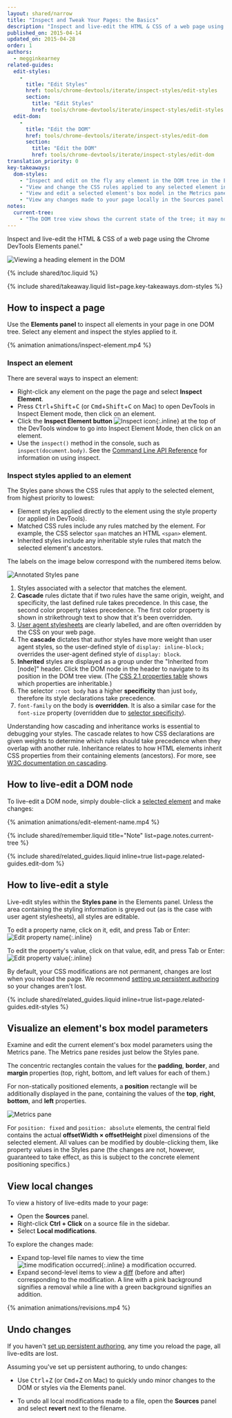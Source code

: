 ```yaml
---
layout: shared/narrow
title: "Inspect and Tweak Your Pages: the Basics"
description: "Inspect and live-edit the HTML & CSS of a web page using the Chrome DevTools Elements panel."
published_on: 2015-04-14
updated_on: 2015-04-28
order: 1
authors:
  - megginkearney
related-guides:
  edit-styles:
    -
      title: "Edit Styles"
      href: tools/chrome-devtools/iterate/inspect-styles/edit-styles
      section:
        title: "Edit Styles"
        href: tools/chrome-devtools/iterate/inspect-styles/edit-styles
  edit-dom:
    -
      title: "Edit the DOM"
      href: tools/chrome-devtools/iterate/inspect-styles/edit-dom
      section:
        title: "Edit the DOM"
        href: tools/chrome-devtools/iterate/inspect-styles/edit-dom
translation_priority: 0
key-takeaways:
  dom-styles:
    - "Inspect and edit on the fly any element in the DOM tree in the Elements panel."
    - "View and change the CSS rules applied to any selected element in the Styles pane."
    - "View and edit a selected element's box model in the Metrics pane."
    - "View any changes made to your page locally in the Sources panel."
notes:
  current-tree:
    - "The DOM tree view shows the current state of the tree; it may not match the HTML that was originally loaded for different reasons. For example, you can modify the DOM tree using JavaScript; the browser engine can try to correct invalid author markup and produce an unexpected DOM."
---
```


<p class="intro">
  Inspect and live-edit the HTML & CSS of a web page using the Chrome DevTools Elements panel."
</p>

![Viewing a heading element in the DOM](imgs/elements-panel.png)

{% include shared/toc.liquid %}

{% include shared/takeaway.liquid list=page.key-takeaways.dom-styles %}

## How to inspect a page

Use the **Elements panel** to inspect all elements in your page in one DOM tree. Select any element and inspect the styles applied to it.

{% animation animations/inspect-element.mp4 %}

### Inspect an element

There are several ways to inspect an element:

* Right-click any element on the page the page and select **Inspect Element**.
* Press <kbd class="kbd">Ctrl</kbd>+<kbd class="kbd">Shift</kbd>+<kbd class="kbd">C</kbd> (or <kbd class="kbd">Cmd</kbd>+<kbd class="kbd">Shift</kbd>+<kbd class="kbd">C</kbd> on Mac) to open DevTools in Inspect Element mode, then click on an element.
* Click the **Inspect Element button** ![Inspect icon](imgs/inspect-icon.png){:.inline} at the top of the DevTools window to go into Inspect Element Mode, then click on an element.
* Use the `inspect()` method in the console, such as `inspect(document.body)`. See the [Command Line API Reference](/web/tools/chrome-devtools/debug/command-line) for information on using inspect.

### Inspect styles applied to an element

The Styles pane shows the CSS rules that apply to the selected element, from highest priority to lowest:

* Element styles applied directly to the element using the style property (or applied in DevTools).
* Matched CSS rules include any rules matched by the element. For example, the CSS selector `span` matches an HTML `<span>` element.
* Inherited styles include any inheritable style rules that match the selected element's ancestors.

The labels on the image below correspond with the numbered items below.

![Annotated Styles pane](imgs/styles-annotated.png)

1. Styles associated with a selector that matches the element.
2. **Cascade** rules dictate that if two rules have the same origin, weight, and specificity, the last defined rule takes precedence. In this case, the second color property takes precedence. The first color property is shown in strikethrough text to show that it's been overridden.
3. [User agent stylesheets](http://meiert.com/en/blog/20070922/user-agent-style-sheets/) are clearly labelled, and are often overridden by the CSS on your web page.
4. The **cascade** dictates that author styles have more weight than user agent styles, so the user-defined style of `display: inline-block;` overrides the user-agent defined style of `display: block`.
5. **Inherited** styles are displayed as a group under the "Inherited from [node]" header. Click the DOM node in the header to navigate to its position in the DOM tree view. (The [CSS 2.1 properties table](http://www.w3.org/TR/CSS21/propidx.html) shows which properties are inheritable.)
6. The selector `:root body` has a higher **specificity** than just `body`, therefore its style declarations take precedence.
7. `font-family` on the body is **overridden**. It is also a similar case for the `font-size` property (overridden due to [selector specificity](http://www.w3.org/TR/css3-selectors/#specificity)).

Understanding how cascading and inheritance works is essential to debugging your styles. The cascade relates to how CSS declarations are given weights to determine which rules should take precedence when they overlap with another rule. Inheritance relates to how HTML elements inherit CSS properties from their containing elements (ancestors). For more, see [W3C documentation on cascading](http://www.w3.org/TR/CSS2/cascade.html).

## How to live-edit a DOM node

To live-edit a DOM node, simply double-click a [selected element](#inspect-an-element) and make changes:

{% animation animations/edit-element-name.mp4 %}

{% include shared/remember.liquid title="Note" list=page.notes.current-tree %}

{% include shared/related_guides.liquid inline=true list=page.related-guides.edit-dom %}

## How to live-edit a style

Live-edit styles within the **Styles pane** in the Elements panel. Unless the area containing the styling information is greyed out (as is the case with user agent stylesheets), all styles are editable.

To edit a property name, click on it, edit, and press Tab or Enter: ![Edit property name](imgs/image_20.png){:.inline}

To edit the property's value, click on that value, edit, and press Tab or Enter: ![Edit property value](imgs/image_21.png){:.inline} 

By default, your CSS modifications are not permanent, changes are lost when you reload the page.
We recommend [setting up persistent authoring](/web/tools/setup/setup-workflow) so your changes aren't lost.

{% include shared/related_guides.liquid inline=true list=page.related-guides.edit-styles %}

## Visualize an element's box model parameters

Examine and edit the current element's box model parameters using the Metrics pane.
The Metrics pane resides just below the Styles pane.

The concentric rectangles contain the values for the **padding**, **border**, and **margin** properties (top, right, bottom, and left values for each of them.)

For non-statically positioned elements, a **position** rectangle will be additionally displayed in the pane, containing the values of the **top**, **right**, **bottom**, and **left** properties.

![Metrics pane](imgs/metrics.png)

For `position: fixed` and `position: absolute` elements, the central field contains the actual **offsetWidth × offsetHeight** pixel dimensions of the selected element.
All values can be modified by double-clicking them, like property values in the Styles pane (the changes are not, however, guaranteed to take effect, as this is subject to the concrete element positioning specifics.)

## View local changes

To view a history of live-edits made to your page:

* Open the **Sources** panel.
* Right-click **Ctrl + Click** on a source file in the sidebar.
* Select **Local modifications**.

To explore the changes made:

* Expand top-level file names to view the time ![time modification occurred](imgs/image_25.png){:.inline} a modification occurred.
* Expand second-level items to view a [diff](https://en.wikipedia.org/wiki/Diff) (before and after) corresponding to the modification. A line with a pink background signifies a removal while a line with a green background signifies an addition.

{% animation animations/revisions.mp4 %}

## Undo changes

If you haven't [set up persistent authoring](/web/tools/setup/setup-workflow), any time you reload the page, all live-edits are lost.

Assuming you've set up persistent authoring, to undo changes:

* Use <kbd class="kbd">Ctrl</kbd>+<kbd class="kbd">Z</kbd> (or <kbd class="kbd">Cmd</kbd>+<kbd class="kbd">Z</kbd> on Mac) to quickly undo minor changes to the DOM or styles via the Elements panel.

* To undo all local modifications made to a file, open the **Sources** panel and select **revert** next to the filename.


